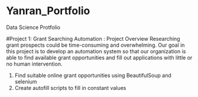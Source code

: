 # Yanran_Portfolio
Data Science Protfolio

#Project 1: Grant Searching Automation : Project Overview
Researching grant prospects could be time-consuming and overwhelming. Our goal in this project is to develop an automation system so that our organization is able to find available grant opportunities and fill out applications with little or no human intervention.

1. Find suitable online grant opportunities using BeautifulSoup and selenium
2. Create autofill scripts to fill in constant values
